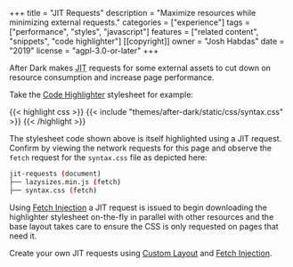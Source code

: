 +++
title = "JIT Requests"
description = "Maximize resources while minimizing external requests."
categories = ["experience"]
tags = ["performance", "styles", "javascript"]
features = ["related content", "snippets", "code highlighter"]
[[copyright]]
  owner = "Josh Habdas"
  date = "2019"
  license = "agpl-3.0-or-later"
+++

After Dark makes <abbr title="Just-In-Time">JIT</abbr> requests for some external assets to cut down on resource consumption and increase page performance.

Take the [Code Highlighter](../code-highlighter) stylesheet for example:

{{< highlight css >}}
{{< include "themes/after-dark/static/css/syntax.css" >}}
{{< /highlight >}}

The stylesheet code shown above is itself highlighted using a JIT request. Confirm by viewing the network requests for this page and observe the `fetch` request for the `syntax.css` file as depicted here:

```sh
jit-requests (document)
├── lazysizes.min.js (fetch)
├── syntax.css (fetch)
```

Using [Fetch Injection](../fetch-injection) a JIT request is issued to begin downloading the highlighter stylesheet on-the-fly in parallel with other resources and the base layout takes care to ensure the CSS is only requested on pages that need it.

Create your own JIT requests using [Custom Layout](../custom-layouts) and [Fetch Injection](../fetch-injection).
